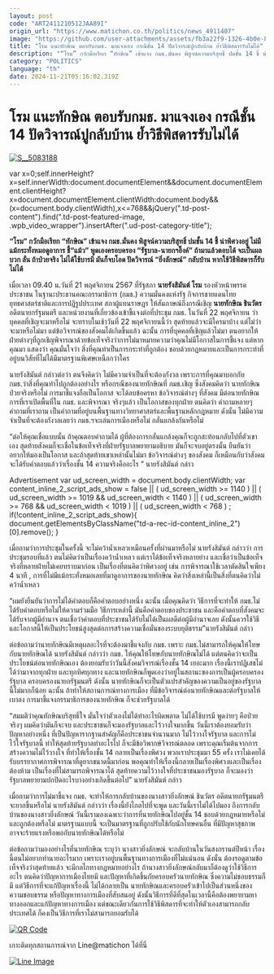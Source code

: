 ```yaml
---
layout: post
code: "ART2411210512JAA89I"
origin_url: "https://www.matichon.co.th/politics/news_4911407"
image: "https://github.com/user-attachments/assets/fb3a22f9-1326-4b0e-8702-6c12f6387471"
title: "โรม แนะทักษิณ ตอบรับกมธ. มาแจงเอง กรณีชั้น 14 ปัดวิจารณ์ปูกลับบ้าน ย้ำวิธีพิสดารรับไม่ได้"
description: "“โรม” กวักมือเรียก “ทักษิณ” เข้าแจง กมธ.มั่นคง พิสูจน์ความบริสุทธิ์ ปมชั้น 14 ชี้ น่าพิศวงอยู่ ไม่มีแม้กระทั่งหมอดูอาการ ชี้“แม้ว” พูดเองครอบครอง"
category: "POLITICS"
language: "th"
date: 2024-11-21T05:16:02.319Z
---
```


# โรม แนะทักษิณ ตอบรับกมธ. มาแจงเอง กรณีชั้น 14 ปัดวิจารณ์ปูกลับบ้าน ย้ำวิธีพิสดารรับไม่ได้

[![](https://www.matichon.co.th/wp-content/uploads/2024/11/S__5083188.jpg "S__5083188")](https://www.matichon.co.th/wp-content/uploads/2024/11/S__5083188.jpg)

var x=0;self.innerHeight?x=self.innerWidth:document.documentElement&&document.documentElement.clientHeight?x=document.documentElement.clientWidth:document.body&&(x=document.body.clientWidth),x<=768&&jQuery(".td-post-content").find(".td-post-featured-image, .wpb\_video\_wrapper").insertAfter(".ud-post-category-title");

**“โรม” กวักมือเรียก “ทักษิณ” เข้าแจง กมธ.มั่นคง พิสูจน์ความบริสุทธิ์ ปมชั้น 14 ชี้ น่าพิศวงอยู่ ไม่มีแม้กระทั่งหมอดูอาการ ชี้“แม้ว” พูดเองครอบครอง “รัฐบาล-นายกฯอิ๊งค์” ถ้ามาแล้วตอบได้ จะเป็นผลบวก ลั่น ถ้าป่วยจริง ไม่ได้ใช้บารมี มันก็จบโอด ปัดวิจารณ์ “ยิ่งลักษณ์” กลับบ้าน หากใช้วิธีพิสดารก็รับไม่ได้**

เมื่อเวลา 09.40 น.วันที่ 21 พฤศจิกายน 2567 ที่รัฐสภา **นายรังสิมันต์ โรม** รองหัวหน้าพรรคประชาชน ในฐานะประธานคณะกรรมาธิการ (กมธ.) ความมั่นคงแห่งรัฐ กิจการชายแดนไทย ยุทธศาสตร์ชาติและการปฏิรูปประเทศ สภาผู้แทนราษฎร ให้สัมภาษณ์ถึงกรณีเชิญ **นายทักษิณ ชินวัตร** อดีตนายกรัฐมนตรี และหน่วยงานที่เกี่ยวข้องเข้าชี้แจงต่อที่ประชุม กมธ. ในวันที่ 22 พฤศจิกายน ว่า บุคคลที่เชิญจะมาหรือไม่ จะทราบในเช้าวันที่ 22 พฤศจิกายนนี้ว่า สุดท้ายแล้วจะมีใครมาบ้าง แต่ไม่ว่าจะมาหรือไม่มา แต่ข้อวิจารณ์ของสังคมได้เกิดขึ้นแล้ว ฉะนั้น การที่บุคคลที่เชิญแล้วไม่มา ตนอยากให้ฝ่ายต่างๆที่ถูกเชิญพิจารณาด้วยข้อเท็จจริงว่าการไม่มาหมายความว่าคุณไม่มีโอกาสในการชี้แจง แต่หากคุณมา แสดงว่า คุณมั่นใจว่า สิ่งที่คุณทำเป็นการกระทำที่ถูกต้อง ชอบด้วยกฎหมายและเป็นการกระทำที่อยู่บนวิสัยที่ไม่ได้มีมาตรฐานพิเศษเหนือกว่าใคร

นายรังสิมันต์ กล่าวต่อว่า ตนจึงคิดว่า ไม่มีความจำเป็นที่จะต้องกังวล เพราะการที่คุณมาบอกกับ กมธ.ว่าสิ่งที่คุณทำไปถูกต้องอย่างไร หรือกรณีของนายทักษิณที่ กมธ.เชิญ ซึ่งสังคมคิดว่า นายทักษิณป่วยจริงหรือไม่ การมาชี้แจงถือเป็นโอกาส จะได้ลบข้อครหา ข้อวิจารณ์ต่างๆ ที่สังคม มีต่อนายทักษิณ การที่เราเปิดพื้นที่ใน กมธ. และพิจารณา จริงๆแล้ว เป็นโอกาสของทุกฝ่าย ตนคิดว่า คำถามหลายๆ คำถามที่เราถาม เป็นคำถามที่อยู่บนพื้นฐานทางวิทยาศาสตร์และพื้นฐานหลักกฎหมาย ดังนั้น ไม่มีความจำเป็นที่จะต้องกังวลเลยว่า กมธ.ฯจะเล่นการเมืองหรือไม่ กลั่นแกล้งกันหรือไม่

“ต่อให้คุณเชื่อแบบนั้น ถ้าคุณตอบคำถามได้ ผู้ที่ต้องการกลั่นแกล้งคุณก็จะถูกสะท้อนกลับไปที่ตัวเขาเอง สุดท้ายสังคมก็จะเชื่อในข้อเท็จจริงที่ฝ่ายรัฐบาลพยายามอธิบาย มันก็จะจบอยู่ตรงนั้น ยืนยันว่า อยากให้มองเป็นโอกาส และถ้าสุดท้ายเขาเหล่านั้นไม่มา ข้อวิจารณ์ต่างๆ ของสังคม ก็เหมือนกับว่าสังคมจะได้รับคำตอบแล้วว่าเรื่องชั้น 14 ความจริงคืออะไร ” นายรังสิมันต์ กล่าว

Advertisement var ud\_screen\_width = document.body.clientWidth; var content\_inline\_2\_script\_ads\_show = false || ( ud\_screen\_width >= 1140 ) || ( ud\_screen\_width >= 1019 && ud\_screen\_width < 1140 ) || ( ud\_screen\_width >= 768 && ud\_screen\_width < 1019 ) || ( ud\_screen\_width < 768 ) ; if(!content\_inline\_2\_script\_ads\_show){ document.getElementsByClassName("td-a-rec-id-content\_inline\_2")\[0\].remove(); }

เมื่อถามว่าการประชุมในครั้งนี้ จะไม่คว้าน้ำเหลวเหมือนครั้งที่ผ่านมาหรือไม่ นายรังสิมันต์ กล่าวว่า การประชุมรอบที่แล้ว ตนไม่คิดว่าเป็นเรื่องคว้าน้ำเหลว แต่เราได้ข้อเท็จจริงหลายย่าง และเชื่อว่าเป็นข้อเท็จจริงที่หลายฝ่ายไม่เคยทราบมาก่อน เป็นเรื่องที่ตนคิดว่าพิศวงอยู่ เช่น การพิจารณาใช้เวลาตัดสินใจเพียง 4 นาที , การที่ไม่มีแม้กระทั่งหมอเลยที่มาดูอาการของนายทักษิณ คิดว่าสิ่งเหล่านี้เป็นสิ่งที่ตนคิดว่าไม่คว้าน้ำเหลว

“ผมยังยืนยันว่าการไม่ได้คำตอบก็คือคำตอบอย่างหนึ่ง ฉะนั้น เมื่อคุณคิดว่า วิธีการที่จะทำให้ กมธ.ไม่ได้รับคำตอบหรือไม่ให้ความร่วมมือ วิธีการเหล่านี้ มันคือคำตอบของประชาชน และคือคำตอบที่สังคมจะได้รับจากผู้มีอำนาจ ตนเชื่อว่าคำตอบที่ประชาชนได้รับไม่ได้เป็นผลดีต่อผู้มีอำนาจเลย ดังนั้นควรใช้วิธีและโอกาสนี้ให้เป็นประโยชน์สูงสุดต่อการสร้างความเชื่อมั่นของระบบยุติธรรม”นายรังสิมันต์ กล่าว

ต่อข้อถามว่านายทักษิณมีเหตุผลอะไรที่จะต้องมาชี้แจงกับ กมธ. เพราะ กมธ.ไม่สามารถให้คุณให้โทษกับนายทักษิณได้ นายรังสิมันต์ กล่าวว่า กมธ. ให้คุณให้โทษกับนายทักษิณไม่ได้ แต่ตนคิดว่าจะเป็นประโยชน์ต่อนายทักษิณเอง ต้องยอมรับว่าวันนี้สังคมวิจารณ์เรื่องชั้น 14 เยอะมาก เรื่องนี้เราปฏิเสธไม่ได้ว่ามาจากทุกฝ่าย และทุกทิศทุกทาง และนายทักษิณก็พูดเองว่าอยู่ในสถานะของการเป็นผู้ครอบครองรัฐบาล ครอบครองนายกรัฐมนตรี ดังนั้น นายทักษิณก็จะเป็นตัวแปรสำคัญของความเป็นอยู่ของรัฐบาลนี้ไม่มากก็น้อย ฉะนั้น ถ้าทำให้สถานการณ์ทางการเมือง ที่มีข้อวิจารณ์ต่อนายทักษิณและต่อรัฐบาลให้เบาลง การมาชี้แจงกรรมาธิการของนายทักษิณ ก็จะช่วยรัฐบาลได้

“สมมติว่าคุณทักษิณบริสุทธิ์ใจ มั่นใจว่าตัวเองไม่ได้ทำอะไรผิดพลาด ไม่ได้ใช้บารมี พูดง่ายๆ คือป่วยจริงๆ ผมคิดว่ามันก็จะจบ และประชาชนก็จะมองรัฐบาลและไว้วางใจมากขึ้น วันนี้เราต้องยอมรับว่าปัญหาอย่างหนึ่ง ที่เป็นปัญหารากฐานสำคัญก็คือประชาชนจำนวนมาก ไม่ไว้วางใจรัฐบาล และการไม่ไว้ใจรัฐบาลนี้ ทำให้สุดท้ายรัฐบาลทำอะไรไป ก็จะมีข้อวิพากษ์วิจารณ์ตลอด เพราะคุณเริ่มต้นจากการสร้างความไม่ไว้วางใจ ที่ทำให้เรื่องชั้น 14 กลายเป็นเรื่องพิศวง พวกเราประชุมมา 55 ครั้ง เราไม่เคยได้รับบรรยากาศการพิจารณาที่ดูยากขนาดนี้มาก่อน พอคุณทำให้เรื่องนี้กลายเป็นเรื่องพิศวงและเป็นเรื่องต้องห้าม เป็นเรื่องที่ไม่สามารถพิจารณาได้ สุดท้ายความไว้วางใจที่ประชาชนมองรัฐบาล ก็จะมองว่ารัฐบาลพยายามปกปิดอะไรบางอย่างเกิดขึ้นต่อไป” นายรังสิมันต์ กล่าว

เมื่อถามว่าการไม่มาชี้แจง กมธ. จะทำให้การกลับบ้านของนางสาวยิ่งลักษณ์ ชินวัตร อดีตนายกรัฐมนตรี จะยากขึ้นหรือไม่ นายรังสิมันต์ กล่าวว่า เรื่องนี้ยังไกลไปที่จะพูด และวันนี้เราไม่ได้ไปมอง ถึงการกลับบ้านของนางสาวยิ่งลักษณ์ วันนี้เรามองเฉพาะว่าการที่นายทักษิณไปอยู่ชั้น 14 ชอบด้วยกฎหมายหรือไม่ และถูกต้องหรือไม่ มาตรฐานแบบนี้ จะเป็นมาตรฐานที่ถูกปรับใช้กับนักโทษคนอื่น ที่มีปัญหาสุขภาพ อาจจะร้ายแรงหรือพอกับนายทักษิณได้หรือไม่

ต่อข้อถามว่ามองอย่างไรที่นายทักษิณ ระบุว่า นางสาวยิ่งลักษณ์ จะกลับบ้านในวันสงกรานต์ปีหน้า เรื่องนี้ตนไม่อยากทำนายอะไรมาก เพราะเราอยู่บนพื้นฐานทางการเมืองที่ไม่แน่นอน ดังนั้น ต้องรอดูตามข้อเท็จจริงว่าสุดท้ายแล้ว จะมีกลไกทางกฎหมายอย่างไร ถ้านางสาวยิ่งลักษณ์กลับมาก็ต้องดูว่าใช้วิธีการอะไร ตนคิดว่าปัญหาการเมืองไทยมี และปัญหาที่เกิดขึ้นกัยครอบครัวนายทักษิณ ซึ่งความไม่ชอบธรรมก็มี แต่วิธีการที่จะแก้ปัญหาเรื่องนี้ ไม่ได้กลายเป็น นายทักษิณและครอบครัวเข้าไปเป็นส่วนหนึ่งของความชอบธรรม หรือปัญหาทางการเมืองที่สับสนอยู่ ดังนั้นวิธีการที่ดีที่สุดในเวลานี้คือต้องพยายามหาทางออกและแก้ปัญหาทางการเมือง แต่ขณะเดียวกันการใช้วิธีพิสดารที่จะทำให้ตัวเองสามารถกลับประเทศได้ ก็คงเป็นวิธีการที่เราไม่สามารถยอมรับได้

[![QR Code](https://www.matichon.co.th/wp-content/uploads/2023/07/wob1371z.jpg)](https://lin.ee/ht0nDxX)

เกาะติดทุกสถานการณ์จาก Line@matichon ได้ที่นี่

[![Line Image](https://www.matichon.co.th/wp-content/uploads/2023/07/th.png)](https://lin.ee/ht0nDxX)